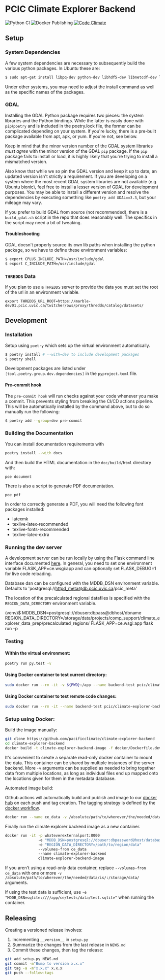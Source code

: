 # PCIC Climate Explorer Backend

![Python CI](https://github.com/pacificclimate/climate-explorer-backend/workflows/Python%20CI/badge.svg)
![Docker Publishing](https://github.com/pacificclimate/climate-explorer-backend/workflows/Docker%20Publishing/badge.svg)
[![Code Climate](https://codeclimate.com/github/pacificclimate/climate-explorer-backend/badges/gpa.svg)](https://codeclimate.com/github/pacificclimate/climate-explorer-backend)

## Setup

### System Dependencies

A few system dependencies are necessary to subsequently build the
various python packages. In Ubuntu these are:

```bash
$ sudo apt-get install libpq-dev python-dev libhdf5-dev libnetcdf-dev libgdal-dev libffi-dev
```

Under other systems, you may need to adjust the install command as
well as the specific names of the packages.

### GDAL

Installing the GDAL Python package requires two pieces: the system
libraries and the Python bindings. While the latter is easily done
with `pip`/`poetry` and is included in the poetry.lock file, the former
can be complicated depending on your system. If you're lucky, there is
a pre-built package available from apt, apk, or yum. If you're not,
see below.

Keep in mind that the minor version number of the GDAL system
libraries *must agree* with the minor version of the GDAL `pip`
package. If the `pip` package fails to install or load, it is highly
likely that you're trying to install a mismatched version.

Also know that while we so pin the GDAL version and keep it up to
date, an updated version isn't strictly a requirement. If you are
developing on a system where the most recent GDAL system libraries are
not available (e.g. Ubuntu bionic), feel free to install a lesser
version of GDAL for development purposes. You may be able to install a
different version and resolve the dependencies by executing something
like `poetry add GDAL==3.3`, but your mileage may vary.

If you prefer to build GDAL from source (not recommended), there is a
`build_gdal.sh` script in the repo that does reasonably well. The
specifics in the script may need a bit of tweaking.


#### Troubleshooting

GDAL doesn't properly source its own lib paths when installing the python package, so we have to define
these environment variables:

```bash
$ export CPLUS_INCLUDE_PATH=/usr/include/gdal
$ export C_INCLUDE_PATH=/usr/include/gdal
```

### `THREDDS` Data
If you plan to use a `THREDDS` server to provide the data you must set the root
of the url in an environment variable.
```
export THREDDS_URL_ROOT=https://marble-dev01.pcic.uvic.ca/twitcher/ows/proxy/thredds/catalog/datasets/
```

## Development

### Installation

Setup using `poetry` which sets up the virtual environment automatically.

```bash
$ poetry install # --with=dev to include development packages
$ poetry shell
```

Development packages are listed under
`[tool.poetry.group.dev.dependencies]` in the `pyproject.toml` file.

#### Pre-commit hook
The `pre-commit hook` will run checks against your code whenever you make a commit. This prevents styling from breaking the CI/CD actions pipeline. This will be automatically installed by the command above, but to do so manually run the following:
```bash
$ poetry add --group=dev pre-commit
```

### Building the Documentation

You can install documentation requirements with

```bash
poetry install --with docs
```

And then build the HTML documentation in the `doc/build/html` directory with:

```
poe document
```

There is also a script to generate PDF documentation.

```
poe pdf
```

In order to correctly generate a PDF, you will need the following font packages installed:
* latexmk
* texlive-latex-recommended
* texlive-fonts-recommended
* texlive-latex-extra

### Running the dev server

A development server can be run locally by using the Flask command line interface documented [here](http://flask.pocoo.org/docs/0.12/cli/). In general, you need to set one environment variable FLASK_APP=ce.wsgi:app and can optionally set FLASK_DEBUG=1 for live code reloading.

Database dsn can be configured with the MDDB_DSN environment variable. Defaults to 'postgresql://httpd_meta@db.pcic.uvic.ca/pcic_meta'

The location of the precalculated regional datafiles is specified with the `REGION_DATA_DIRECTORY` environment variable.

(venv)$ MDDB_DSN=postgresql://dbuser:dbpass@dbhost/dbname REGION_DATA_DIRECTORY=/storage/data/projects/comp_support/climate_explorer_data_prep/precalculated_regions/ FLASK_APP=ce.wsgi:app flask run -p <port>

### Testing

#### Within the virtual environment:

```bash
poetry run py.test -v
```

#### Using Docker container to test current directory:

```bash
sudo docker run --rm -it -v ${PWD}:/app --name backend-test pcic/climate-explorer-backend bash -c "pip install pytest; py.test -v ce/tests"
```

#### Using Docker container to test remote code changes:

```bash
sudo docker run --rm -it --name backend-test pcic/climate-explorer-backend bash -c "apt-get update; apt-get install -yq git; git fetch; git checkout <commit-ish>; pip install pytest; py.test -v ce/tests"
```

### Setup using Docker:
Build the image manually:
```bash
git clone https://github.com/pacificclimate/climate-explorer-backend
cd climate-explorer-backend
docker build -t climate-explorer-backend-image -f docker/Dockerfile.dev .
```

It's convenient to create a separate read-only docker container to mount the data. This container can be shared by multiple instances of the server backend. More `-v` arguments can be supplied as needed to bring together data from multiple locations, as long as individual files end up mapped onto the locations given for them in the metadata database.

Automated image build:

Github actions will automatically build and publish and image to our [docker hub](https://hub.docker.com/r/pcic/climate-explorer-backend) on each push and tag creation. The tagging strategy is defined by the [docker workflow](https://github.com/marketplace/actions/build-and-push-docker-images#tag_with_ref).

```bash
docker run --name ce_data -v /absolute/path/to/wherever/the/needed/data/is/:/storage/data/:ro ubuntu 22.04
```

Finally run the climate explorer backend image as a new container.

```bash
docker run -it -p whateverexternalport:8000
               -e "MDDB_DSN=postgresql://dbuser:dbpassword@host/databasename"
               -e "REGION_DATA_DIRECTORY=/path/to/region/data"
               --volumes-from ce_data
               --name climate-explorer-backend
               climate-explorer-backend-image
```

If you aren't using a read-only data container, replace `--volumes-from ce_data` with one or more `-v /absolute/path/to/wherever/the/needed/data/is/:/storage/data/` arguments.

If using the test data is sufficient, use `-e "MDDB_DSN=sqlite:////app/ce/tests/data/test.sqlite"` when running the container.

## Releasing

Creating a versioned release involves:

1. Incrementing `__version__` in `setup.py`
2. Summarize the changes from the last release in `NEWS.md`
3. Commit these changes, then tag the release:

  ```bash
git add setup.py NEWS.md
git commit -m"Bump to version x.x.x"
git tag -a -m"x.x.x" x.x.x
git push --follow-tags
  ```
